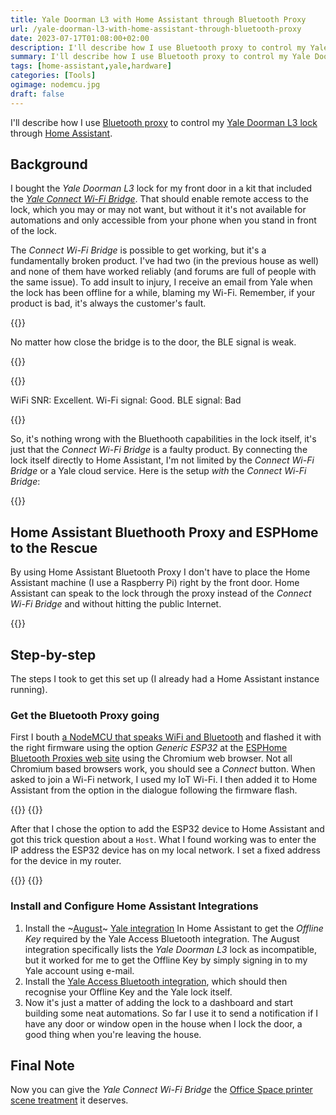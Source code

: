 ```yaml
---
title: Yale Doorman L3 with Home Assistant through Bluetooth Proxy
url: /yale-doorman-l3-with-home-assistant-through-bluetooth-proxy
date: 2023-07-17T01:08:00+02:00
description: I'll describe how I use Bluetooth proxy to control my Yale Doorman L3 lock through Home Assistant.
summary: I'll describe how I use Bluetooth proxy to control my Yale Doorman L3 lock through Home Assistant.
tags: [home-assistant,yale,hardware]
categories: [Tools]
ogimage: nodemcu.jpg
draft: false
---
```



I'll describe how I use [Bluetooth proxy][4] to control my [Yale Doorman L3 lock][5] through [Home Assistant][3].

## Background

I bought the _Yale Doorman L3_ lock for my front door in a kit that
included the _[Yale Connect Wi-Fi Bridge][1]_. That should enable remote access
to the lock, which you may or may not want, but without it it's not available
for automations and only accessible from your phone when you stand in front of
the lock.

The _Connect Wi-Fi Bridge_ is possible to get working, but it's a fundamentally
broken product. I've had two (in the previous house as well) and none of them
have worked reliably (and forums are full of people with the same issue). To
add insult to injury, I receive an email from Yale when the lock has been
offline for a while, blaming my Wi-Fi. Remember, if your product is bad, it's
always the customer's fault.

{{<post-image image="bridge-close-to-door.jpg" alt="Yale Wi-Fi Bridge very close to font door" width="600">}}
<p>No matter how close the bridge is to the door, the BLE signal is weak.</p>
{{</post-image>}}

{{<post-image image="bad-ble-signal.png" alt="Bad BLE signal and good WiFi signal" width="600">}}
<p>WiFi SNR: Excellent. Wi-Fi signal: Good. BLE signal: Bad</p>
{{</post-image>}}

So, it's nothing wrong with the Bluethooth capabilities in the lock itself, it's just
that the _Connect Wi-Fi Bridge_ is a faulty product. By connecting the lock itself directly to Home
Assistant, I'm not limited by the _Connect Wi-Fi Bridge_ or a Yale cloud service. Here is the
setup _with_ the _Connect Wi-Fi Bridge_:

{{<post-svg image="yale-connect-wifi-bridge.svg" use-theme="true" />}}

## Home Assistant Bluethooth Proxy and ESPHome to the Rescue

By using Home Assistant Bluetooth Proxy I don't have to place the Home
Assistant machine (I use a Raspberry Pi) right by the front door. Home
Assistant can speak to the lock through the proxy instead of the _Connect Wi-Fi Bridge_ and without
hitting the public Internet.

{{<post-svg image="bluetooth-proxy.svg" use-theme="true" />}}

## Step-by-step

The steps I took to get this set up (I already had a Home Assistant instance
running).

### Get the Bluetooth Proxy going

First I bouth [a NodeMCU that speaks WiFi and Bluetooth][2] and flashed it
   with the right firmware using the option _Generic ESP32_ at the [ESPHome
Bluetooth Proxies web site][4] using the Chromium web browser. Not all Chromium
based browsers work, you should see a _Connect_ button. When asked to join a Wi-Fi network,
I used my IoT Wi-Fi. I then added it to Home Assistant from the option in the dialogue following the firmware flash.

{{<post-image image="esphome-flash-bluetooth-proxy.png" alt="" width="600">}}
{{</post-image>}}

After that I chose the option to add the ESP32 device to Home Assistant and got this
trick question about a `Host`. What I found working was to enter the IP address
the ESP32 device has on my local network. I set a fixed address for the device in my router.

{{<post-image image="esphome-add-to-home-assistant.png" alt="" width="600">}}
{{</post-image>}}

### Install and Configure Home Assistant Integrations

1. Install the ~[August][6]~ [Yale integration][8] In Home Assistant to get the _Offline Key_
   required by the Yale Access Bluetooth integration. The August integration
specifically lists the _Yale Doorman L3_ lock as incompatible, but it worked for
me to get the Offline Key by simply signing in to my Yale account using e-mail.
2. Install the [Yale Access Bluetooth integration][7], which should then recognise your
   Offline Key and the Yale lock itself.
3. Now it's just a matter of adding the lock to a dashboard and start building
   some neat automations. So far I use it to send a notification if I have any
door or window open in the house when I lock the door, a good thing when you're
leaving the house.

## Final Note

Now you can give the _Yale Connect Wi-Fi Bridge_ the [Office Space printer scene
treatment](https://www.youtube.com/watch?v=N9wsjroVlu8)  it deserves.

[1]: https://www.yalehome.com/sg/en/products/accessories/yale-connect-wi-fi-bridge
[2]: https://www.amazon.se/-/en/AZDelivery-Bluetooth-Development-compatible-including/dp/B08BTLYSTM
[3]: https://www.home-assistant.io/
[4]: https://esphome.github.io/bluetooth-proxies/
[5]: https://www.yalehome.com/se/sv/products/smart-locks/yale-doorman-l3s
[6]: https://www.home-assistant.io/integrations/august/
[7]: https://www.home-assistant.io/integrations/yalexs_ble
[8]: https://www.home-assistant.io/integrations/yale
